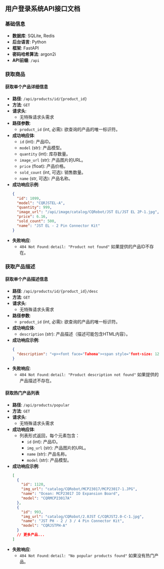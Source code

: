 ## **用户登录系统API接口文档**

### **基础信息**

- **数据库**: SQLite, Redis
- **后台语言**: Python
- **框架**: FastAPI
- **密码哈希算法**: argon2i
- **API前缀**: `/api`

### **获取商品**
#### **获取单个产品详细信息**

- **路径**: `/api/products/id/{product_id}`
- **方法**: `GET`
- **请求头**:
  - 无特殊请求头需求
- **路径参数**:
  - `product_id` (int, 必需): 欲查询的产品的唯一标识符。
- **成功响应体**:
  - `id` (int): 产品ID。
  - `model` (str): 产品模型。
  - `quantity` (int): 库存数量。
  - `image_url` (str): 产品图片的URL。
  - `price` (float): 产品价格。
  - `sold_count` (int, 可选): 销售数量。
  - `name` (str, 可选): 产品名称。
- **成功响应示例**:
  ```json
  {
    "id": 1099,
    "model": "CQRJSTEL-A",
    "quantity": 999,
    "image_url": "/api/image/catalog/CQRobot/JST EL/JST EL 2P-1.jpg",
    "price": 6.16,
    "sold_count": 500,
    "name": "JST EL - 2 Pin Connector Kit"
  }
  ```
- **失败响应**:
  - `404 Not Found`: `detail: "Product not found"` 如果提供的产品ID不存在。

### 获取产品描述
#### 获取单个产品描述信息

- **路径**: `/api/products/id/{product_id}/desc`
- **方法**: `GET`
- **请求头**:
  - 无特殊请求头需求
- **路径参数**:
  - `product_id` (int, 必需): 欲查询的产品的唯一标识符。
- **成功响应体**:
  - `description` (str): 产品描述（描述可能包含HTML内容）。
- **成功响应示例**:
  ```json
  {
    "description": "<p><font face="Tahoma"><span style="font-size: 12px;">Ocean: MCP23017 IO Expansion Board expands 2..."
  }
  ```
- **失败响应**:
  - `404 Not Found`: `detail: "Product description not found"` 如果提供的产品描述不存在。


#### **获取热门产品列表**

- **路径**: `/api/products/popular`
- **方法**: `GET`
- **请求头**:
  - 无特殊请求头需求
- **成功响应体**:
  - 列表形式返回，每个元素包含：
    - `id` (int): 产品ID。
    - `img_url` (str): 产品图片的URL。
    - `name` (str): 产品名称。
    - `model` (str): 产品模型。
- **成功响应示例**:
  ```json
  [
    {
      "id": 1120,
      "img_url": "catalog/CQRobot/MCP23017/MCP23017-1.JPG",
      "name": "Ocean: MCP23017 IO Expansion Board",
      "model": "CQRMCP23017A"
    },
    {
      "id": 993,
      "img_url": "catalog/CQRobot/2.0JST C/CQRJST2.0-C-1.jpg",
      "name": "JST PH - 2 / 3 / 4 Pin Connector Kit",
      "model": "CQRJSTPH-A"
    }
    // 更多产品...
  ]
  ```
- **失败响应**:
  - `404 Not Found`: `detail: "No popular products found"` 如果没有热门产品。
